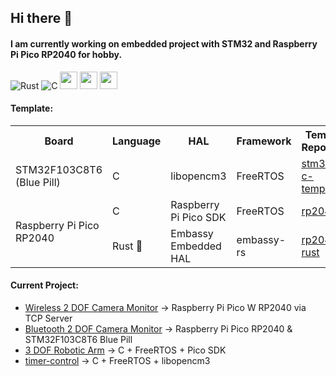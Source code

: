 ## Hi there 👋
#### I am currently working on embedded project with STM32 and Raspberry Pi Pico RP2040 for hobby. 
![Rust](https://img.shields.io/badge/rust-%23000000.svg?style=for-the-badge&logo=rust&logoColor=white)
![C](https://img.shields.io/badge/c-%2300599C.svg?style=for-the-badge&logo=c&logoColor=white)
<img src ="https://user-images.githubusercontent.com/32474027/105848287-1c024f00-6022-11eb-8a6f-6bdae761b44d.jpg" height=28)>
<img src ="https://substackcdn.com/image/fetch/f_auto,q_auto:good,fl_progressive:steep/https%3A%2F%2Fbucketeer-e05bbc84-baa3-437e-9518-adb32be77984.s3.amazonaws.com%2Fpublic%2Fimages%2F8b0afbee-2dcd-4ab4-8cb9-659a0fabc755_359x198.png" height=28)>
<img src ="https://m.media-amazon.com/images/S/abs-image-upload-na/d/AmazonStores/A1F83G8C2ARO7P/4087e55f2f303ebc54d6fa96c58fe3cc.w980.h290._CR0%2C47%2C980%2C196_SX980_.jpg" height=28)>

<!---
<br><br><img src="https://github-readme-stats.vercel.app/api/top-langs/?username=tutla53&layout=compact&theme=github_dark&hide=Makefile,CMake,RPC&size_weight=0.5&count_weight=0.5" align="center"/>
-->

#### Template:

<table>
<tr> <th> Board                                   </th> <th> Language    </th> <th> HAL                    </th> <th> Framework  </th> <th> Template Repository           </th> </tr>
<tr> <td> STM32F103C8T6 (Blue Pill)               </td> <td> C           </td> <td> libopencm3             </td> <td> FreeRTOS   </td> <td> <a href="https://github.com/tutla53/stm32f1-c-template">stm32f1-c-template</a>   </td> </tr>
<tr> <td rowspan = "2"> Raspberry Pi Pico RP2040  </td> <td> C           </td> <td> Raspberry Pi Pico SDK  </td> <td> FreeRTOS   </td> <td> <a href=https://github.com/tutla53/rp2040>rp2040-c</a>   </td></tr>
<tr>                                               <td> Rust 🦀         </td> <td> Embassy Embedded HAL   </td> <td> embassy-rs </td> <td> <a href="https://github.com/tutla53/rp2040-rust">rp2040-rust</a>   </td></tr>
  
</table>

#### Current Project:

- [Wireless 2 DOF Camera Monitor](https://github.com/tutla53/pico-w-tcp.git) &#8594; Raspberry Pi Pico W RP2040 via TCP Server
- [Bluetooth 2 DOF Camera Monitor](https://github.com/tutla53/camera-monitor-robot) &#8594; Raspberry Pi Pico RP2040 & STM32F103C8T6 Blue Pill
- [3 DOF Robotic Arm](https://github.com/tutla53/robot-arm-pico-sdk) &#8594; C + FreeRTOS + Pico SDK
- [timer-control](https://github.com/tutla53/timer-control) &#8594; C + FreeRTOS + libopencm3

